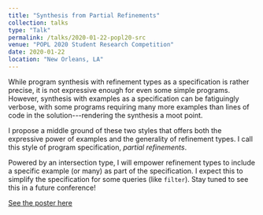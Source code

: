 ```yaml
---
title: "Synthesis from Partial Refinements"
collection: talks
type: "Talk"
permalink: /talks/2020-01-22-popl20-src
venue: "POPL 2020 Student Research Competition"
date: 2020-01-22
location: "New Orleans, LA"
---
```


While program synthesis with refinement types as a specification is rather
precise, it is not
expressive enough for even some simple programs. However, synthesis with
examples as a specification
can be fatiguingly verbose, with some programs requiring many more
examples than lines of code in the solution---rendering the synthesis a moot point.

I propose a middle ground of these two styles that offers both the expressive
power of examples and the generality of refinement types. I call this style of
program specification, _partial refinements_.

Powered by an intersection type, I will empower refinement types to include a
specific example (or many) as part of the specification.
I expect this to simplify the specification for some queries (like `filter`).
Stay tuned to see this in a future conference!



[See the poster here]({{site.baseurl}}/files/partial-refinements-src.pdf)
